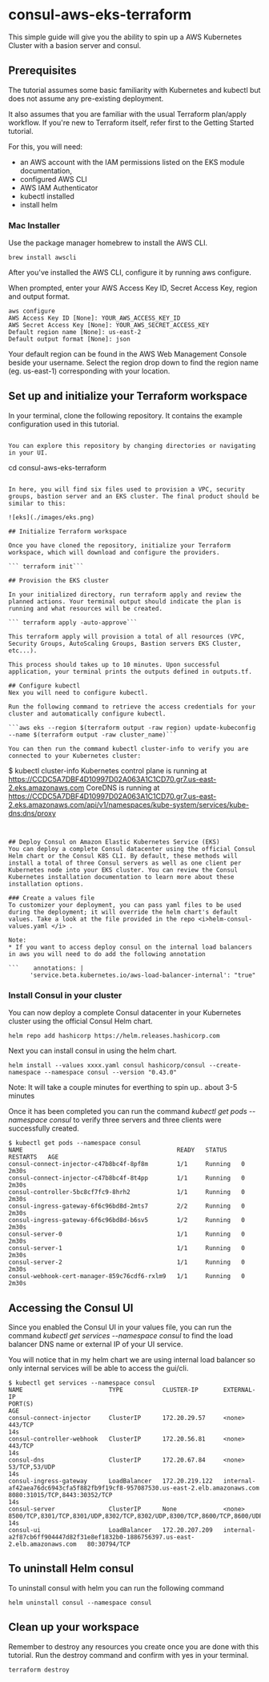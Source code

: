 # consul-aws-eks-terraform

This simple guide will give you the ability to spin up a AWS Kubernetes Cluster with a basion server and consul.

## Prerequisites
The tutorial assumes some basic familiarity with Kubernetes and kubectl but does not assume any pre-existing deployment.

It also assumes that you are familiar with the usual Terraform plan/apply workflow. If you're new to Terraform itself, refer first to the Getting Started tutorial.

For this, you will need:

* an AWS account with the IAM permissions listed on the EKS module documentation,
* configured AWS CLI
* AWS IAM Authenticator
* kubectl installed
* install helm

### Mac Installer 

Use the package manager homebrew to install the AWS CLI.

```
brew install awscli
```

After you've installed the AWS CLI, configure it by running aws configure.

When prompted, enter your AWS Access Key ID, Secret Access Key, region and output format.

```
aws configure
AWS Access Key ID [None]: YOUR_AWS_ACCESS_KEY_ID
AWS Secret Access Key [None]: YOUR_AWS_SECRET_ACCESS_KEY
Default region name [None]: us-east-2
Default output format [None]: json
```

Your default region can be found in the AWS Web Management Console beside your username. Select the region drop down to find the region name (eg. us-east-1) corresponding with your location.

## Set up and initialize your Terraform workspace

In your terminal, clone the following repository. It contains the example configuration used in this tutorial.

```

You can explore this repository by changing directories or navigating in your UI.

```
cd consul-aws-eks-terraform
```

In here, you will find six files used to provision a VPC, security groups, bastion server and an EKS cluster. The final product should be similar to this:

![eks](./images/eks.png)

## Initialize Terraform workspace

Once you have cloned the repository, initialize your Terraform workspace, which will download and configure the providers.

``` terraform init```

## Provision the EKS cluster

In your initialized directory, run terraform apply and review the planned actions. Your terminal output should indicate the plan is running and what resources will be created.

``` terraform apply -auto-approve```

This terraform apply will provision a total of all resources (VPC, Security Groups, AutoScaling Groups, Bastion servers EKS Cluster, etc...).

This process should takes up to 10 minutes. Upon successful application, your terminal prints the outputs defined in outputs.tf.

## Configure kubectl
Nex you will need to configure kubectl.

Run the following command to retrieve the access credentials for your cluster and automatically configure kubectl.

```aws eks --region $(terraform output -raw region) update-kubeconfig --name $(terraform output -raw cluster_name)```

You can then run the command kubectl cluster-info to verify you are connected to your Kubernetes cluster:

```
$ kubectl cluster-info
Kubernetes control plane is running at https://CCDC5A7DBF4D10997D02A063A1C1CD70.gr7.us-east-2.eks.amazonaws.com
CoreDNS is running at https://CCDC5A7DBF4D10997D02A063A1C1CD70.gr7.us-east-2.eks.amazonaws.com/api/v1/namespaces/kube-system/services/kube-dns:dns/proxy
```


## Deploy Consul on Amazon Elastic Kubernetes Service (EKS)
You can deploy a complete Consul datacenter using the official Consul Helm chart or the Consul K8S CLI. By default, these methods will install a total of three Consul servers as well as one client per Kubernetes node into your EKS cluster. You can review the Consul Kubernetes installation documentation to learn more about these installation options.

### Create a values file
To customizer your deployment, you can pass yaml files to be used during the deployment; it will override the helm chart's default values. Take a look at the file provided in the repo <i>helm-consul-values.yaml </i> . 

Note: 
* If you want to access deploy consul on the internal load balancers in aws you will need to do add the following annotation 

```    annotations: |
      'service.beta.kubernetes.io/aws-load-balancer-internal': "true"
```

### Install Consul in your cluster
You can now deploy a complete Consul datacenter in your Kubernetes cluster using the official Consul Helm chart. 

```
helm repo add hashicorp https://helm.releases.hashicorp.com
```

Next you can install consul in using the helm chart.

```
helm install --values xxxx.yaml consul hashicorp/consul --create-namespace --namespace consul --version "0.43.0"
```

Note: It will take a couple minutes for everthing to spin up.. about 3-5 minutes

Once it has been completed you can run the command <i> kubectl get pods --namespace consul </i> to verify three servers and three clients were successfully created.

```
$ kubectl get pods --namespace consul
NAME                                           READY   STATUS    RESTARTS   AGE
consul-connect-injector-c47b8bc4f-8pf8m        1/1     Running   0          2m30s
consul-connect-injector-c47b8bc4f-8t4pp        1/1     Running   0          2m30s
consul-controller-5bc8cf7fc9-8hrh2             1/1     Running   0          2m30s
consul-ingress-gateway-6f6c96bd8d-2mts7        2/2     Running   0          2m30s
consul-ingress-gateway-6f6c96bd8d-b6sv5        1/2     Running   0          2m30s
consul-server-0                                1/1     Running   0          2m30s
consul-server-1                                1/1     Running   0          2m30s
consul-server-2                                1/1     Running   0          2m30s
consul-webhook-cert-manager-859c76cdf6-rxlm9   1/1     Running   0          2m30s
```

## Accessing the Consul UI
Since you enabled the Consul UI in your values file, you can run the command <i>kubectl get services --namespace consul</i> to find the load balancer DNS name or external IP of your UI service.

You will notice that in my helm chart we are using internal load balancer so only internal services will be able to access the gui/cli. 

```
$ kubectl get services --namespace consul
NAME                        TYPE           CLUSTER-IP       EXTERNAL-IP                                                                        PORT(S)                                                                   AGE
consul-connect-injector     ClusterIP      172.20.29.57     <none>                                                                             443/TCP                                                                   14s
consul-controller-webhook   ClusterIP      172.20.56.81     <none>                                                                             443/TCP                                                                   14s
consul-dns                  ClusterIP      172.20.67.84     <none>                                                                             53/TCP,53/UDP                                                             14s
consul-ingress-gateway      LoadBalancer   172.20.219.122   internal-af42aea76dc6943cfa5f882fb9f19cf8-957087530.us-east-2.elb.amazonaws.com    8080:31015/TCP,8443:30352/TCP                                             14s
consul-server               ClusterIP      None             <none>                                                                             8500/TCP,8301/TCP,8301/UDP,8302/TCP,8302/UDP,8300/TCP,8600/TCP,8600/UDP   14s
consul-ui                   LoadBalancer   172.20.207.209   internal-a2f87cb6ff904447d82f31e8ef1832b0-1886756397.us-east-2.elb.amazonaws.com   80:30794/TCP   
```


## To uninstall Helm consul
To uninstall consul with helm you can run the following command 
```
helm uninstall consul --namespace consul
```


## Clean up your workspace
Remember to destroy any resources you create once you are done with this tutorial. Run the destroy command and confirm with yes in your terminal.

```terraform destroy```
